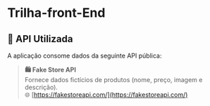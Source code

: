# Trilha-front-End

## 🔗 API Utilizada

A aplicação consome dados da seguinte API pública:
> **🛍️ Fake Store API**  
> Fornece dados fictícios de produtos (nome, preço, imagem e descrição).  
> 🌐 [https://fakestoreapi.com/](https://fakestoreapi.com/)
